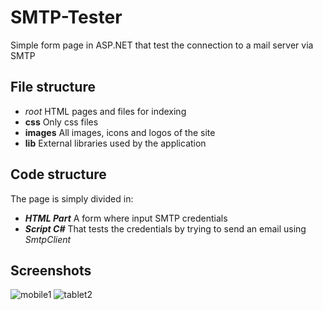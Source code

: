 # SMTP-Tester
Simple form page in ASP.NET that test the connection to a mail server via SMTP

## File structure
- _root_
  HTML pages and files for indexing
- **css**
  Only css files
- **images**
  All images, icons and logos of the site
- **lib**
  External libraries used by the application

## Code structure
The page is simply divided in:
- ***HTML Part***
  A form where input SMTP credentials
- ***Script C#***
  That tests the credentials by trying to send an email using _SmtpClient_
  
## Screenshots
![mobile1](https://github.com/DavideMurro/SMTP-Tester/assets/118051417/babdf5b0-ebcf-45a0-bcb4-c5ac3bb6e45e)
![tablet2](https://github.com/DavideMurro/SMTP-Tester/assets/118051417/3750de1d-d610-4c47-a305-9b6ffe39a713)


    
